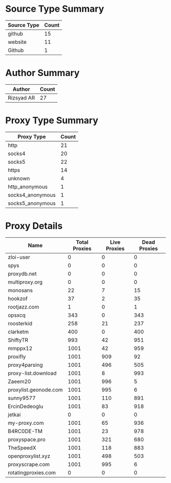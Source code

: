 # Source Type Summary

| Source Type | Count |
|-------------|-------|
| github | 15 |
| website | 11 |
| Github | 1 |


# Author Summary

| Author | Count |
|--------|-------|
| Rizsyad AR | 27 |


# Proxy Type Summary

| Proxy Type | Count |
|------------|-------|
| http | 21 |
| socks4 | 20 |
| socks5 | 22 |
| https | 14 |
| unknown | 4 |
| http_anonymous | 1 |
| socks4_anonymous | 1 |
| socks5_anonymous | 1 |


# Proxy Details

| Name | Total Proxies | Live Proxies | Dead Proxies |
|------|---------------|--------------|---------------|
| zloi-user | 0 | 0 | 0 |
| spys | 0 | 0 | 0 |
| proxydb.net | 0 | 0 | 0 |
| multiproxy.org | 0 | 0 | 0 |
| monosans | 22 | 7 | 15 |
| hookzof | 37 | 2 | 35 |
| rootjazz.com | 1 | 0 | 1 |
| opsxcq | 343 | 0 | 343 |
| roosterkid | 258 | 21 | 237 |
| clarketm | 400 | 0 | 400 |
| ShiftyTR | 993 | 42 | 951 |
| mmppx12 | 1001 | 42 | 959 |
| proxifly | 1001 | 909 | 92 |
| proxy4parsing | 1001 | 496 | 505 |
| proxy-list.download | 1001 | 8 | 993 |
| Zaeem20 | 1001 | 996 | 5 |
| proxylist.geonode.com | 1001 | 995 | 6 |
| sunny9577 | 1001 | 110 | 891 |
| ErcinDedeoglu | 1001 | 83 | 918 |
| jetkai | 0 | 0 | 0 |
| my-proxy.com | 1001 | 65 | 936 |
| B4RC0DE-TM | 1001 | 23 | 978 |
| proxyspace.pro | 1001 | 321 | 680 |
| TheSpeedX | 1001 | 118 | 883 |
| openproxylist.xyz | 1001 | 498 | 503 |
| proxyscrape.com | 1001 | 995 | 6 |
| rotatingproxies.com | 0 | 0 | 0 |
